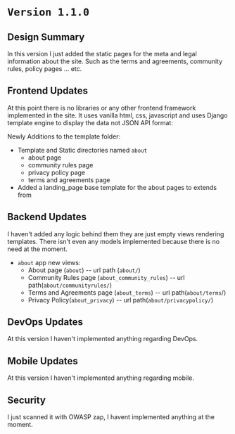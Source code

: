 # `Version 1.1.0`

## Design Summary

In this version I just added the static pages for the meta and legal information about the site. Such as the terms and agreements, community rules, policy pages ... etc.

## Frontend Updates

At this point there is no libraries or any other frontend framework implemented in the site. It uses vanilla html, css, javascript and uses Django template engine to display the data not JSON API format:

Newly Additions to the template folder:
- Template and Static directories named `about`
  - about page
  - community rules page
  - privacy policy page
  - terms and agreements page
- Added a landing_page base template for the about pages to extends from

## Backend Updates

I haven't added any logic behind them they are just empty views rendering templates. There isn't even any models implemented because there is no need at the moment.

- `about` app new views:
  - About page (`about`) -- url path (`about/`)
  - Community Rules page (`about_community_rules`) -- url path(`about/communityrules/`)
  - Terms and Agreements page (`about_terms`) -- url path(`about/terms`/)
  - Privacy Policy(`about_privacy`) -- url path(`about/privacypolicy/`)

## DevOps Updates

At this version I haven't implemented anything regarding DevOps.

## Mobile Updates

At this version I haven't implemented anything regarding mobile.

## Security

I just scanned it with OWASP zap, I havent implemented anything at the moment.
